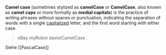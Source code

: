 **Camel case** (sometimes stylized as **camelCase** or **CamelCase**, also known as **camel caps** or more formally as **medial capitals**) is the practice of writing phrases without spaces or punctuation, indicating the separation of words with a single [capitalized](https://en.wikipedia.org/wiki/Capitalization "Capitalization") letter, and the first word starting with either case.
>eBay
>myRobot
>dasIstCamelCase

Siehe [[PascalCase]]